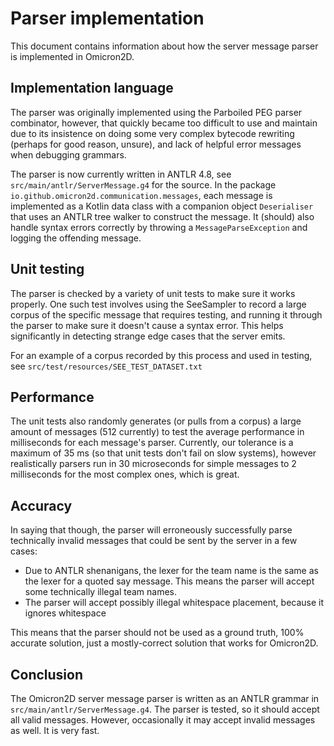 # Parser implementation
This document contains information about how the server message parser is implemented in Omicron2D.

## Implementation language
The parser was originally implemented using the Parboiled PEG parser combinator, however, that quickly became too difficult
to use and maintain due to its insistence on doing some very complex bytecode rewriting (perhaps for good reason, unsure),
and lack of helpful error messages when debugging grammars.

The parser is now currently written in ANTLR 4.8, see `src/main/antlr/ServerMessage.g4` for the source. In the package
`io.github.omicron2d.communication.messages`, each message is implemented as a Kotlin data class with a companion object
`Deserialiser` that uses an ANTLR tree walker to construct the message. It (should) also handle syntax errors correctly
by throwing a `MessageParseException` and logging the offending message.

## Unit testing
The parser is checked by a variety of unit tests to make sure it works properly. One such test involves using the SeeSampler
to record a large corpus of the specific message that requires testing, and running it through the parser to make sure it
doesn't cause a syntax error. This helps significantly in detecting strange edge cases that the server emits.

For an example of a corpus recorded by this process and used in testing, see `src/test/resources/SEE_TEST_DATASET.txt`

## Performance
The unit tests also randomly generates (or pulls from a corpus) a large amount of messages (512 currently) to test the
average performance in milliseconds for each message's parser. Currently, our tolerance is a maximum of 35 ms (so that
unit tests don't fail on slow systems), however realistically parsers run in 30 microseconds for simple messages to
2 milliseconds for the most complex ones, which is great.

## Accuracy
In saying that though, the parser will erroneously successfully parse technically invalid messages that could be sent by 
the server in a few cases:

- Due to ANTLR shenanigans, the lexer for the team name is the same as the lexer for a quoted say message. This means
the parser will accept some technically illegal team names.
- The parser will accept possibly illegal whitespace placement, because it ignores whitespace

This means that the parser should not be used as a ground truth, 100% accurate solution, just a mostly-correct solution
that works for Omicron2D.

## Conclusion
The Omicron2D server message parser is written as an ANTLR grammar in `src/main/antlr/ServerMessage.g4`. The parser
is tested, so it should accept all valid messages. However, occasionally it may accept invalid messages as well. It is very
fast.